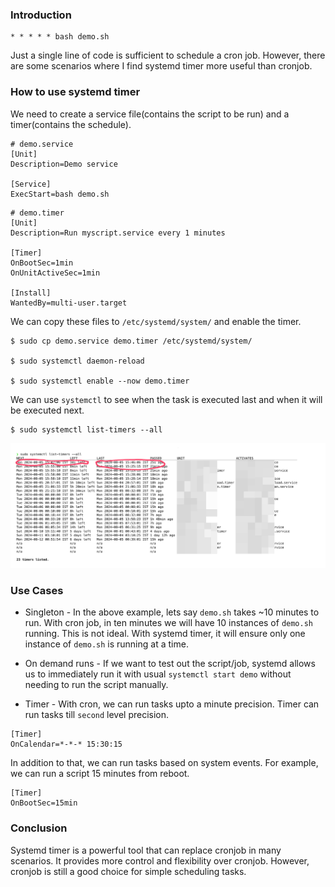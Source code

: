 <!--
.. title: How (and when) to use systemd timer instead of cronjob
.. slug: guide-systemd-timer-cronjob
.. date: 2024-08-05 13:07:50 UTC+05:30
.. tags: devops, automation
.. category: programming
.. link: 
.. description: How to replace cronjobs with systemd timer and what are benefits of it.
.. type: text
-->

### Introduction

```shell
* * * * * bash demo.sh
```

Just a single line of code is sufficient to schedule a cron job. However, there are some scenarios where I find systemd timer more useful than cronjob.

### How to use systemd timer

We need to create a service file(contains the script to be run) and a timer(contains the schedule).

```shell
# demo.service
[Unit]
Description=Demo service

[Service]
ExecStart=bash demo.sh
```
  
```shell
# demo.timer
[Unit]
Description=Run myscript.service every 1 minutes

[Timer]
OnBootSec=1min
OnUnitActiveSec=1min

[Install]
WantedBy=multi-user.target
```

We can copy these files to `/etc/systemd/system/` and enable the timer.

```shell
$ sudo cp demo.service demo.timer /etc/systemd/system/

$ sudo systemctl daemon-reload

$ sudo systemctl enable --now demo.timer
```

We can use `systemctl` to see when the task is executed last and when it will be executed next.

```shell
$ sudo systemctl list-timers --all
```

<img src="/images/systemd-timer-cronjob.png" alt="systemd timer" />


### Use Cases

- Singleton - In the above example, lets say `demo.sh` takes ~10 minutes to run. With cron job, in ten minutes we will have 10 instances of `demo.sh` running. This is not ideal. With systemd timer, it will ensure only one instance of `demo.sh` is running at a time.

- On demand runs - If we want to test out the script/job, systemd allows us to immediately run it with usual `systemctl start demo` without needing to run the script manually.

- Timer - With cron, we can run tasks upto a minute precision. Timer can run tasks till `second` level precision. 

```shell
[Timer]
OnCalendar=*-*-* 15:30:15
```

In addition to that, we can run tasks based on system events. For example, we can run a script 15 minutes from reboot.

```shell
[Timer]
OnBootSec=15min
```


### Conclusion

Systemd timer is a powerful tool that can replace cronjob in many scenarios. It provides more control and flexibility over cronjob. However, cronjob is still a good choice for simple scheduling tasks.
